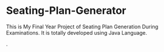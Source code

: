 # Seating-Plan-Generator

This is My Final Year Project of Seating Plan Generation During Examinations. It is totally developed using Java Language.
































































































.






































